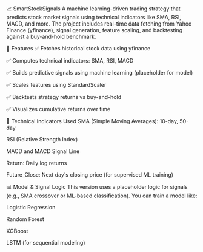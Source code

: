 📈 SmartStockSignals
A machine learning-driven trading strategy that predicts stock market signals using technical indicators like SMA, RSI, MACD, and more. The project includes real-time data fetching from Yahoo Finance (yfinance), signal generation, feature scaling, and backtesting against a buy-and-hold benchmark.

🚀 Features
✅ Fetches historical stock data using yfinance

✅ Computes technical indicators: SMA, RSI, MACD

✅ Builds predictive signals using machine learning (placeholder for model)

✅ Scales features using StandardScaler

✅ Backtests strategy returns vs buy-and-hold

✅ Visualizes cumulative returns over time

🧠 Technical Indicators Used
SMA (Simple Moving Averages): 10-day, 50-day

RSI (Relative Strength Index)

MACD and MACD Signal Line

Return: Daily log returns

Future_Close: Next day's closing price (for supervised ML training)

📊 Model & Signal Logic
This version uses a placeholder logic for signals (e.g., SMA crossover or ML-based classification). You can train a model like:

Logistic Regression

Random Forest

XGBoost

LSTM (for sequential modeling)


